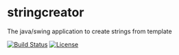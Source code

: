 # stringcreator
The java/swing application to create strings from template

[![Build Status](https://secure.travis-ci.org/javadev/stringcreator.svg)](https://travis-ci.org/javadev/stringcreator)
[![License](http://img.shields.io/:license-apache-brightgreen.svg)](http://www.apache.org/licenses/LICENSE-2.0.html)
